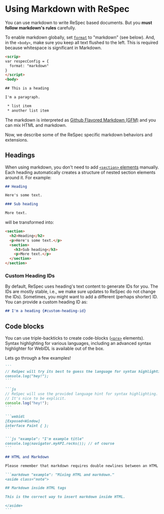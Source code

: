 # Using Markdown with ReSpec

You can use markdown to write ReSpec based documents. But you **must follow markdown's rules** carefully.
 
To enable markdown globally, set [`format`](format) to "markdown" (see below). And, in the `<body>`, make sure you keep all text flushed to the left. This is required because whitespace is significant in Markdown. 

```html "example": "Configuring ReSpec to use Markdown."
<scrip>
var respecConfig = {
  format: "markdown"
}
</script>
<body>

## This is a heading

I'm a paragraph.

 * list item
 * another list item

```

The markdown is interpreted as [Github Flavored Markdown (GFM)](https://guides.github.com/features/mastering-markdown/) and you can mix HTML and markdown.

Now, we describe some of the ReSpec specific markdown behaviors and extensions.

## Headings

When using markdown, you don't need to add [`<section>` elements](section) manually. Each heading automatically creates a structure of nested section elements around it. For example:

```markdown "example": "Markdown headings and automatic section structure generation."
## Heading

Here's some text.

### Sub heading

More text.
```

will be transformed into:

<samp>

```html
<section>
  <h2>Heading</h2>
  <p>Here's some text.</p>
  <section>
    <h3>Sub heading</h3>
    <p>More text.</p>
  </section>
</section>
```

</samp>

### Custom Heading IDs

By default, ReSpec uses heading's text content to generate IDs for you. The IDs are mostly stable, i.e., we make sure updates to ReSpec do not change the IDs). Sometimes, you might want to add a different (perhaps shorter) ID. You can provide a custom heading ID as:

```markdown "example": "Specifying a custom ID for a heading."
## I'm a heading {#custom-heading-id}
```

## Code blocks

You can use triple-backticks to create code-blocks ([`<pre>`](pre-and-code-elements) elements). Syntax highlighting for various languages, including an advanced syntax highlighter for WebIDL is available out of the box.

Lets go through a few examples!

````markdown "example": "A simple code-block."
```
// ReSpec will try its best to guess the language for syntax highlighting.
console.log("hey!");
```
````

````markdown "example": "A simple code-block with language hint."
```js
// ReSpec will use the provided language hint for syntax highlighting.
// It's nice to be explicit.
console.log("hey!");
```
````

````markdown "example": "A WebIDL block."
```webidl
[Exposed=Window]
interface Paint { };
```
````

````markdown "example": "A pre.example."
```js "example": "I'm example title"
console.log(navigator.myAPI.rocks()); // of course
```

## HTML and Markdown

Please remember that markdown requires double newlines between an HTML tag and markdown text.

```markdown "example": "Mixing HTML and markdown."
<aside class="note">

## Markdown inside HTML tags

This is the correct way to insert markdown inside HTML.

</aside>
```

